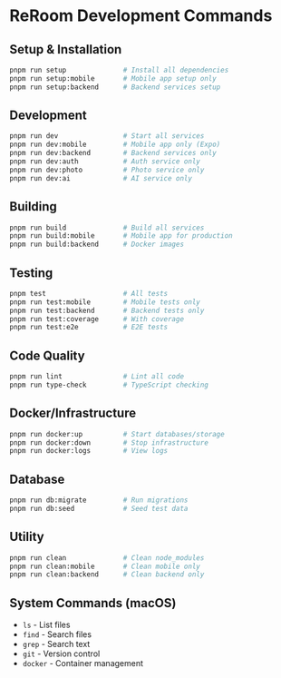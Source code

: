 # ReRoom Development Commands

## Setup & Installation
```bash
pnpm run setup              # Install all dependencies
pnpm run setup:mobile       # Mobile app setup only
pnpm run setup:backend      # Backend services setup
```

## Development
```bash
pnpm run dev                # Start all services
pnpm run dev:mobile         # Mobile app only (Expo)
pnpm run dev:backend        # Backend services only
pnpm run dev:auth           # Auth service only
pnpm run dev:photo          # Photo service only
pnpm run dev:ai             # AI service only
```

## Building
```bash
pnpm run build              # Build all services
pnpm run build:mobile       # Mobile app for production
pnpm run build:backend      # Docker images
```

## Testing
```bash
pnpm test                   # All tests
pnpm run test:mobile        # Mobile tests only
pnpm run test:backend       # Backend tests only
pnpm run test:coverage      # With coverage
pnpm run test:e2e           # E2E tests
```

## Code Quality
```bash
pnpm run lint               # Lint all code
pnpm run type-check         # TypeScript checking
```

## Docker/Infrastructure
```bash
pnpm run docker:up          # Start databases/storage
pnpm run docker:down        # Stop infrastructure
pnpm run docker:logs        # View logs
```

## Database
```bash
pnpm run db:migrate         # Run migrations
pnpm run db:seed            # Seed test data
```

## Utility
```bash
pnpm run clean              # Clean node_modules
pnpm run clean:mobile       # Clean mobile only
pnpm run clean:backend      # Clean backend only
```

## System Commands (macOS)
- `ls` - List files
- `find` - Search files
- `grep` - Search text
- `git` - Version control
- `docker` - Container management